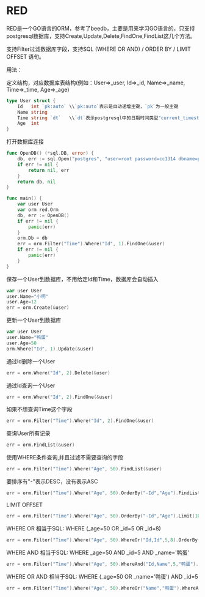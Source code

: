 RED
====

RED是一个GO语言的ORM，参考了beedb，主要是用来学习GO语言的，只支持postgresql数据库，支持Create,Update,Delete,FindOne,FindList这几个方法。

支持Filter过滤数据库字段，支持SQL (WHERE OR AND) / ORDER BY / LIMIT OFFSET 语句。

用法：

定义结构，对应数据库表结构(例如：User=>_user, Id=>_id, Name=>_name, Time=>_time, Age=>_age)
```go
type User struct {
    Id   int `pk:auto` \\`pk:auto`表示是自动递增主键，`pk`为一般主键
    Name string
	Time string `dt`   \\`dt`表示postgresql中的日期时间类型"current_timestamp"
	Age  int
}
```

打开数据库连接
```go
func OpenDB() (*sql.DB, error) {
    db, err := sql.Open("postgres", "user=root password=cc1314 dbname=pgdemo01 sslmode=disable")
	if err != nil {
		return nil, err
	}
	return db, nil
}
```

```go
func main() {
    var user User
	var orm red.Orm
	db, err := OpenDB()
	if err != nil {
		panic(err)
	}
	orm.Db = db
	err = orm.Filter("Time").Where("Id", 1).FindOne(&user)
	if err != nil {
		panic(err)
	}
}
```

保存一个User到数据库，不用给定Id和Time，数据库会自动插入
```go
var user User
user.Name="小明"
user.Age=12
err = orm.Create(&user)
```

更新一个User到数据库
```go
var user User
user.Name="鸭蛋"
user.Age=50
orm.Where("Id", 1).Update(&user)
```

通过Id删除一个User
```go
err = orm.Where("Id", 2).Delete(&user)
```

通过Id查询一个User
```go
err = orm.Where("Id", 2).FindOne(&user)
```
如果不想查询Time这个字段
```go
err = orm.Filter("Time").Where("Id", 2).FindOne(&user)
```

查询User所有记录
```go
err = orm.FindList(&user)
```
使用WHERE条件查询,并且过滤不需要查询的字段
```go
err = orm.Filter("Time").Where("Age", 50).FindList(&user)
```
要排序有"-"表示DESC，没有表示ASC
```go
err = orm.Filter("Time").Where("Age", 50).OrderBy("-Id","Age").FindList(&user)
```
LIMIT OFFSET
```go
err = orm.Filter("Time").Where("Age", 50).OrderBy("-Id","Age").Limit(10).Offset(5).FindList(&user)
```
WHERE OR 相当于SQL: WHERE (_age=50 OR _id=5 OR _id=8)
```go
err = orm.Filter("Time").Where("Age", 50).WhereOr("Id,Id",5,8).OrderBy("-Id","Age").Limit(10).Offset(5).FindList(&user)
```
WHERE AND 相当于SQL: WHERE _age=50 AND _id=5 AND _name='鸭蛋'
```go
err = orm.Filter("Time").Where("Age", 50).WhereAnd("Id,Name",5,"鸭蛋").OrderBy("-Id","Age").Limit(10).Offset(5).FindList(&user)
```
WHERE OR AND 相当于SQL: WHERE (_age=50 OR _name='鸭蛋') AND _id=5
```go
err = orm.Filter("Time").Where("Age", 50).WhereOr("Name","鸭蛋").WhereAnd("Id",5).OrderBy("-Id","Age").Limit(10).Offset(5).FindList(&user)
```